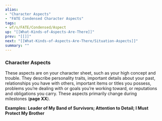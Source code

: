 ```yaml
---
alias:
- "Character Aspects"
- "FATE Condensed Character Aspects"
tags:
- wf/s/FATE/Condensed/Aspect
up: "[[What-Kinds-of-Aspects-Are-There]]"
prev: "[[]]"
next: "[[What-Kinds-of-Aspects-Are-There/Situation-Aspects]]"
summary: ""
---
```

### Character Aspects

These aspects are on your character sheet, such as your high concept and trouble. They describe personality traits, important details about your past, relationships you have with others, important items or titles you possess, problems you’re dealing with or goals you’re working toward, or reputations and obligations you carry. These aspects primarily change during milestones (**page XX**).

**Examples:** **Leader of My Band of Survivors; Attention to Detail; I Must Protect My Brother**
